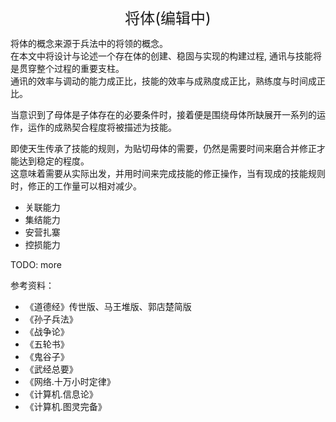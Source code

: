 <center><font size=5>将体(编辑中)</font></center>

将体的概念来源于兵法中的将领的概念。<br/>
在本文中将设计与论述一个存在体的创建、稳固与实现的构建过程, 通讯与技能将是贯穿整个过程的重要支柱。<br/>
通讯的效率与调动的能力成正比，技能的效率与成熟度成正比，熟练度与时间成正比。<br/>

当意识到了母体是子体存在的必要条件时，接着便是围绕母体所缺展开一系列的运作，运作的成熟契合程度将被描述为技能。<br/>

即使天生传承了技能的规则，为贴切母体的需要，仍然是需要时间来磨合并修正才能达到稳定的程度。<br/>
这意味着需要从实际出发，并用时间来完成技能的修正操作，当有现成的技能规则时，修正的工作量可以相对减少。<br/>

* 关联能力
* 集结能力
* 安营扎寨
* 控损能力

TODO: more



参考资料：
* 《道德经》传世版、马王堆版、郭店楚简版
* 《孙子兵法》
* 《战争论》
* 《五轮书》
* 《鬼谷子》
* 《武经总要》
* 《网络.十万小时定律》
* 《计算机.信息论》
* 《计算机.图灵完备》

